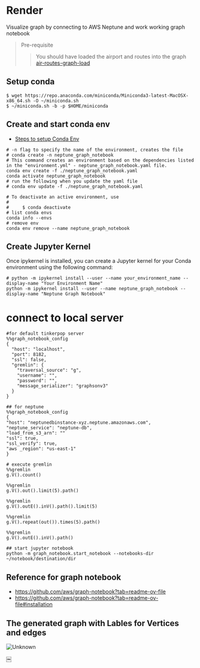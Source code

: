 # Render
Visualize graph by connecting to AWS Neptune and work working graph notebook

>Pre-requisite
>> You should have loaded the airport and routes into the graph [air-routes-graph-load](..%2Fadvanced%2Fair-routes-graph-load.md)

## Setup conda
```shell
$ wget https://repo.anaconda.com/miniconda/Miniconda3-latest-MacOSX-x86_64.sh -O ~/miniconda.sh
$ ~/miniconda.sh -b -p $HOME/miniconda 
```

## Create and start conda env  
- [Steps to setup Conda Env](https://github.com/paramraghavan/beginners-py-learn/blob/4019888505a849be9bbfda5f4c952b9101277c5a/setup_conda_env.md)

```shell
# -n flag to specify the name of the environment, creates the file
# conda create -n neptune_graph_notebook
# This command creates an environment based on the dependencies listed in the "environment.yml" - neptune_graph_notebook.yaml file.
conda env create -f ./neptune_graph_notebook.yaml
conda activate neptune_graph_notebook
# run the following when you update the yaml file
# conda env update -f ./neptune_graph_notebook.yaml

# To deactivate an active environment, use
#
#     $ conda deactivate
# list conda envs
conda info --envs
# remove env
conda env remove --name neptune_graph_notebook
```

## Create Jupyter Kernel
Once ipykernel is installed, you can create a Jupyter kernel for your Conda environment using the following command:
```shell
# python -m ipykernel install --user --name your_environment_name --display-name "Your Environment Name"
python -m ipykernel install --user --name neptune_graph_notebook --display-name "Neptune Graph Notebook"

```

# connect to local server
```graph_notebook
#for default tinkerpop server
%%graph_notebook_config
{
  "host": "localhost",
  "port": 8182,
  "ssl": false,
  "gremlin": {
    "traversal_source": "g",
    "username": "",
    "password": "",
    "message_serializer": "graphsonv3"
  }
}

## for neptune
%%graph_notebook_config
{
"host": "neptunedbinstance-xyz.neptune.amazonaws.com",
"neptune_service": "neptune-db",
"load_from_s3_arn": ""
"ssl": true,
"ssl_verify": true,
"aws _region": *us-east-1"
}

# execute gremlin
%%gremlin 
g.V().count()

%%gremlin 
g.V().out().limit(5).path()

%%gremlin 
g.V().outE().inV().path().limit(5)

%%gremlin 
g.V().repeat(out()).times(5).path()

%%gremlin 
g.V().outE().inV().path()

```
```shell
## start jupyter notebook
python -m graph_notebook.start_notebook --notebooks-dir ~/notebook/destination/dir
```


## Reference for graph notebook
- https://github.com/aws/graph-notebook?tab=readme-ov-file
- https://github.com/aws/graph-notebook?tab=readme-ov-file#installation


## The generated graph with Lables for Vertices and edges
![Unknown](https://github.com/paramraghavan/tinkerpop/assets/52529498/8372ae04-454e-4aca-bd1d-176f191bd996)


￼

